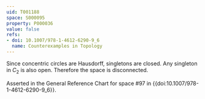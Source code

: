 ```yaml
---
uid: T001188
space: S000095
property: P000036
value: false
refs:
- doi: 10.1007/978-1-4612-6290-9_6
  name: Counterexamples in Topology
---
```


Since concentric circles are Hausdorff, singletons are closed. Any singleton in $C_2$ is also open. Therefore the space is disconnected.

Asserted in the General Reference Chart for space #97 in
{{doi:10.1007/978-1-4612-6290-9_6}}.
